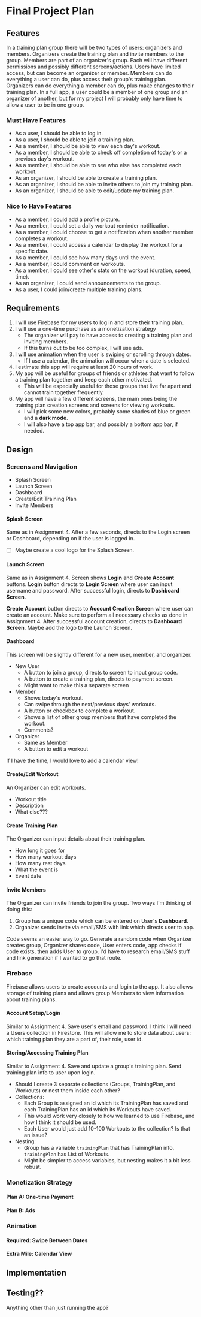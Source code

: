 # Final Project Plan

## Features

In a training plan group there will be two types of users: organizers and members.
Organizers create the training plan and invite members to the group.
Members are part of an organizer's group.
Each will have different permissions and possibly different screens/actions.
Users have limited access, but can become an organizer or member.
Members can do everything a user can do, plus access their group's training plan.
Organizers can do everything a member can do, plus make changes to their training plan.
In a full app, a user could be a member of one group and an organizer of another, but for my project I will probably only have time to allow a user to be in one group.

### Must Have Features

* As a user, I should be able to log in.
* As a user, I should be able to join a training plan.
* As a member, I should be able to view each day's workout.
* As a member, I should be able to check off completion of today's or a previous day's workout.
* As a member, I should be able to see who else has completed each workout.
* As an organizer, I should be able to create a training plan.
* As an organizer, I should be able to invite others to join my training plan.
* As an organizer, I should be able to edit/update my training plan.

### Nice to Have Features

* As a member, I could add a profile picture.
* As a member, I could set a daily workout reminder notification.
* As a member, I could choose to get a notification when another member completes a workout.
* As a member, I could access a calendar to display the workout for a specific date.
* As a member, I could see how many days until the event.
* As a member, I could comment on workouts.
* As a member, I could see other's stats on the workout (duration, speed, time).
* As an organizer, I could send announcements to the group.
* As a user, I could join/create multiple training plans.



## Requirements

1. I will use Firebase for my users to log in and store their training plan.
2. I will use a one-time purchase as a monetization strategy
   * The organizer will pay to have access to creating a training plan and inviting members.
   * If this turns out to be too complex, I will use ads.
3. I will use animation when the user is swiping or scrolling through dates.
   * If I use a calendar, the animation will occur when a date is selected.
4. I estimate this app will require at least 20 hours of work.
5. My app will be useful for groups of friends or athletes that want to follow a training plan together and keep each other motivated.
   * This will be especially useful for those groups that live far apart and cannot train together frequently.
6. My app will have a few different screens, the main ones being the training plan creation screens and screens for viewing workouts.
   * I will pick some new colors, probably some shades of blue or green and a **dark mode**.
   * I will also have a top app bar, and possibly a bottom app bar, if needed.



## Design

### Screens and Navigation

* Splash Screen
* Launch Screen
* Dashboard
* Create/Edit Training Plan
* Invite Members

#### Splash Screen

Same as in Assignment 4.
After a few seconds, directs to the Login screen or Dashboard, depending on if the user is logged in.
* [ ] Maybe create a cool logo for the Splash Screen.

#### Launch Screen

Same as in Assignment 4.
Screen shows **Login** and **Create Account** buttons.
**Login** button directs to **Login Screen** where user can input username and password.
After successful login, directs to **Dashboard Screen**.

**Create Account** button directs to **Account Creation Screen** where user can create an account.
Make sure to perform all necessary checks as done in Assignment 4.
After successful account creation, directs to **Dashboard Screen**.
Maybe add the logo to the Launch Screen.

#### Dashboard

This screen will be slightly different for a new user, member, and organizer.

* New User
  * A button to join a group, directs to screen to input group code.
  * A button to create a training plan, directs to payment screen.
  * Might want to make this a separate screen
* Member
  * Shows today's workout.
  * Can swipe through the next/previous days' workouts.
  * A button or checkbox to complete a workout.
  * Shows a list of other group members that have completed the workout.
  * Comments?
* Organizer
  * Same as Member
  * A button to edit a workout

If I have the time, I would love to add a calendar view!

#### Create/Edit Workout

An Organizer can edit workouts.

* Workout title
* Description
* What else???

#### Create Training Plan

The Organizer can input details about their training plan.

* How long it goes for
* How many workout days
* How many rest days
* What the event is
* Event date

#### Invite Members

The Organizer can invite friends to join the group.
Two ways I'm thinking of doing this:
1. Group has a unique code which can be entered on User's **Dashboard**.
2. Organizer sends invite via email/SMS with link which directs user to app.

Code seems an easier way to go.
Generate a random code when Organizer creates group, Organizer shares code, User enters code, app checks if code exists, then adds User to group.
I'd have to research email/SMS stuff and link generation if I wanted to go that route.

### Firebase

Firebase allows users to create accounts and login to the app.
It also allows storage of training plans and allows group Members to view information about training plans.

#### Account Setup/Login

Similar to Assignment 4.
Save user's email and password.
I think I will need a Users collection in Firestore.
This will allow me to store data about users: which training plan they are a part of, their role, user id.

#### Storing/Accessing Training Plan

Similar to Assignment 4.
Save and update a group's training plan.
Send training plan info to user upon login.

* Should I create 3 separate collections (Groups, TrainingPlan, and Workouts) or nest them inside each other?
* Collections:
  * Each Group is assigned an id which its TrainingPlan has saved and each TrainingPlan has an id which its Workouts have saved.
  * This would work very closely to how we learned to use Firebase, and how I think it should be used.
  * Each User would just add 10-100 Workouts to the collection? Is that an issue?
* Nesting:
  * Group has a variable `trainingPlan` that has TrainingPlan info, `trainingPlan` has List of Workouts.
  * Might be simpler to access variables, but nesting makes it a bit less robust.

### Monetization Strategy

#### Plan A: One-time Payment



#### Plan B: Ads

### Animation

#### Required: Swipe Between Dates

#### Extra Mile: Calendar View



## Implementation



## Testing??

Anything other than just running the app?
